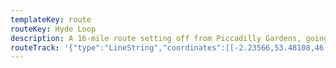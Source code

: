 ```yaml
---
templateKey: route
routeKey: Hyde Loop
description: A 16-mile route setting off from Piccadilly Gardens, going along the Ashton Canal, turning down the Peak Forest Canal and then back along Hyde Road
routeTrack: '{"type":"LineString","coordinates":[[-2.23566,53.48108,46.94],[-2.23582,53.4812,46.88],[-2.23557,53.48111,46.95],[-2.23468,53.48086,47.49],[-2.23436,53.48078,47.59],[-2.23447,53.48075,47.56],[-2.23434,53.48066,47.45],[-2.2342,53.4805,47.26],[-2.23379,53.48011,46.78],[-2.2334,53.47973,46.15],[-2.23307,53.47942,45.88],[-2.23294,53.47914,45.7],[-2.23287,53.47896,45.19],[-2.23267,53.479,45.24],[-2.23228,53.47912,45.71],[-2.23121,53.47949,47.34],[-2.23014,53.47986,48.08],[-2.22954,53.4801,47.45],[-2.22912,53.48023,46.95],[-2.2291,53.48023,46.91],[-2.22887,53.47998,45.92],[-2.2289,53.47987,45.61],[-2.22883,53.47983,45.61],[-2.22843,53.47977,45.43],[-2.22844,53.47977,45.43],[-2.22809,53.47973,45.44],[-2.22799,53.47967,45.44],[-2.22707,53.47956,45.35],[-2.2269,53.47957,45.35],[-2.22627,53.47949,45.4],[-2.22613,53.47956,45.4],[-2.22564,53.47959,45.43],[-2.22552,53.47959,45.48],[-2.22538,53.47949,45.48],[-2.22515,53.47951,45.5],[-2.22516,53.47951,45.49],[-2.22485,53.47956,45.51],[-2.22410,53.47979,45.79],[-2.22336,53.48003,46.31],[-2.22331,53.48,46.31],[-2.22291,53.48017,47.62],[-2.22256,53.4803,48.34],[-2.22241,53.48053,49.64],[-2.22236,53.48056,49.64],[-2.22206,53.48067,49.9],[-2.22184,53.48068,50.11],[-2.22176,53.48062,50.11],[-2.22165,53.48071,50.19],[-2.22131,53.48093,50.4],[-2.22132,53.48093,50.39],[-2.2209,53.48119,50.58],[-2.22025,53.48154,51.91],[-2.2196,53.4819,52.39],[-2.21878,53.48237,52.72],[-2.21796,53.48284,52.84],[-2.21797,53.48284,52.83],[-2.21702,53.48338,52.94],[-2.21608,53.48393,52.83],[-2.21608,53.48394,52.84],[-2.21597,53.48397,52.84],[-2.21583,53.48404,52.79],[-2.21582,53.4841,52.79],[-2.21578,53.48412,52.79],[-2.21576,53.48413,52.79],[-2.21517,53.48448,52.65],[-2.21459,53.48483,52.64],[-2.21374,53.4853,52.51],[-2.21372,53.48531,52.51],[-2.21318,53.48562,52.57],[-2.21273,53.4858,52.46],[-2.21267,53.4858,52.46],[-2.21265,53.48581,52.46],[-2.21258,53.48582,52.46],[-2.21223,53.48596,52.41],[-2.21202,53.486,52.45],[-2.212,53.486,52.45],[-2.21171,53.48606,52.45],[-2.21168,53.48606,52.45],[-2.21098,53.48609,52.41],[-2.21095,53.48609,52.41],[-2.21048,53.48611,52.41],[-2.21,53.48616,52.38],[-2.20889,53.48632,52.36],[-2.20887,53.48632,52.36],[-2.20838,53.4864,52.29],[-2.2079,53.48644,52.19],[-2.20751,53.48641,52.17],[-2.20748,53.48641,52.17],[-2.20736,53.4864,52.17],[-2.20711,53.48633,52.15],[-2.20709,53.48633,52.15],[-2.20695,53.4863,52.15],[-2.20664,53.48614,52.13],[-2.20662,53.48614,52.13],[-2.20632,53.48595,52.18],[-2.20585,53.48562,52.07],[-2.20584,53.48561,52.07],[-2.20567,53.48555,52.11],[-2.20532,53.48547,52.27],[-2.20529,53.48547,52.27],[-2.2048,53.48546,52.48],[-2.20417,53.48549,53.33],[-2.2039,53.48553,53.52],[-2.203,53.4856,56.37],[-2.20301,53.4856,56.43],[-2.20253,53.48567,56.94],[-2.20228,53.48568,56.97],[-2.20181,53.48568,56.95],[-2.20101,53.48565,57.03],[-2.20051,53.48564,57.06],[-2.19943,53.48572,58.08],[-2.19835,53.4858,60.71],[-2.19773,53.48581,61.5],[-2.19772,53.48579,61.5],[-2.19768,53.48584,62.28],[-2.19766,53.48582,62.28],[-2.19767,53.48574,62.98],[-2.19763,53.48572,63.28],[-2.19708,53.48574,63.41],[-2.19651,53.48567,63.36],[-2.1965,53.48567,63.36],[-2.19613,53.48564,63.36],[-2.1953,53.48546,63.23],[-2.19446,53.48518,63.34],[-2.19445,53.48518,63.34],[-2.19374,53.48491,63.5],[-2.19304,53.48464,63.51],[-2.19303,53.48464,63.51],[-2.19212,53.48429,63.7],[-2.19123,53.48394,63.96],[-2.19082,53.48377,63.96],[-2.19074,53.48371,63.96],[-2.19042,53.48363,63.83],[-2.18952,53.48327,63.83],[-2.18835,53.48279,65.58],[-2.1872,53.48232,67.61],[-2.18717,53.48231,67.63],[-2.18607,53.48187,67.54],[-2.18498,53.48143,67.68],[-2.18452,53.48129,67.7],[-2.18397,53.48116,68.04],[-2.18377,53.48116,68.41],[-2.18358,53.48114,68.88],[-2.18352,53.48111,68.88],[-2.18281,53.48098,70.84],[-2.18145,53.48082,70.89],[-2.18058,53.48072,71.86],[-2.17972,53.48063,74.74],[-2.17956,53.48059,74.98],[-2.17885,53.4805,75.39],[-2.17854,53.48047,75.58],[-2.17802,53.48034,76.18],[-2.17726,53.48032,76.55],[-2.17698,53.48029,77.08],[-2.17579,53.48012,78.01],[-2.1755,53.48012,78.88],[-2.17496,53.48005,80.59],[-2.17462,53.47999,80.77],[-2.17335,53.47984,80.99],[-2.17209,53.47969,83.02],[-2.17076,53.47952,83.03],[-2.16943,53.47935,83.25],[-2.16811,53.47918,85.28],[-2.16728,53.47895,85.98],[-2.16727,53.47895,85.98],[-2.16662,53.47875,87.7],[-2.16582,53.47852,88.39],[-2.1651,53.47835,90.12],[-2.16494,53.47826,90.17],[-2.16485,53.47822,90.17],[-2.16424,53.47804,90.14],[-2.16399,53.47797,90.26],[-2.16329,53.47771,90.23],[-2.16239,53.47731,90.44],[-2.16151,53.47692,90.79],[-2.16079,53.47653,90.46],[-2.1608,53.47653,90.46],[-2.16018,53.47622,90.42],[-2.15944,53.47595,90.5],[-2.15917,53.4759,90.5],[-2.15868,53.47584,90.62],[-2.15796,53.47587,90.62],[-2.15689,53.47611,90.56],[-2.15583,53.47636,90.45],[-2.15584,53.47636,90.45],[-2.15509,53.47654,90.49],[-2.15435,53.47672,91.05],[-2.15415,53.4768,91.45],[-2.15397,53.47682,92.1],[-2.15327,53.47697,92.7],[-2.15254,53.47715,92.72],[-2.15255,53.47715,92.72],[-2.15156,53.47741,92.85],[-2.15084,53.47755,94.33],[-2.15076,53.47755,94.33],[-2.15029,53.47763,94.89],[-2.15,53.4776,94.89],[-2.14998,53.47755,94.86],[-2.14920,53.47722,94.83],[-2.14844,53.47689,95.24],[-2.14818,53.47675,95.23],[-2.14742,53.47640,95.08],[-2.14667,53.47606,95.03],[-2.14581,53.47568,94.98],[-2.14528,53.47553,95.09],[-2.145,53.47548,95.09],[-2.14472,53.4754,95.09],[-2.1444,53.47536,95.06],[-2.14396,53.47535,95.09],[-2.14285,53.47539,95.01],[-2.14175,53.47543,94.8],[-2.14115,53.47537,94.95],[-2.13991,53.47521,94.95],[-2.13971,53.47525,94.95],[-2.13946,53.47521,94.98],[-2.13945,53.47521,94.98],[-2.13932,53.47517,94.98],[-2.13915,53.47514,94.98],[-2.13815,53.47508,95],[-2.13708,53.47495,94.94],[-2.13686,53.47495,95.08],[-2.13659,53.47488,95.21],[-2.13572,53.47476,95.04],[-2.13543,53.47474,95],[-2.13509,53.47476,94.95],[-2.13476,53.4748,94.94],[-2.13367,53.47507,95.04],[-2.13342,53.47511,95.15],[-2.13343,53.47511,95.15],[-2.13281,53.47523,95.17],[-2.1319,53.47533,95.21],[-2.13131,53.47535,95.26],[-2.1311,53.47538,95.24],[-2.13062,53.47537,95.13],[-2.12914,53.47543,95],[-2.12766,53.47549,95.12],[-2.12620,53.47550,95.04],[-2.12475,53.47551,95.05],[-2.1239,53.47564,95.33],[-2.12369,53.47564,95.3],[-2.12325,53.47573,95.15],[-2.12282,53.47586,94.89],[-2.12284,53.47585,94.89],[-2.12231,53.47602,94.85],[-2.12148,53.47633,95.19],[-2.12065,53.47664,95.38],[-2.12059,53.47668,95.38],[-2.11991,53.47679,95.32],[-2.11938,53.47683,95.37],[-2.11912,53.47683,95.26],[-2.11861,53.47676,95.27],[-2.11842,53.47676,95.32],[-2.11766,53.47658,95.22],[-2.11692,53.4764,95.26],[-2.11691,53.4764,95.26],[-2.11572,53.47611,95.24],[-2.11546,53.47603,95.24],[-2.11511,53.47589,95.27],[-2.11469,53.47563,95.3],[-2.11449,53.47544,95.31],[-2.11436,53.47525,95.31],[-2.11408,53.47499,95.16],[-2.1137,53.47482,95.03],[-2.11332,53.47473,95.06],[-2.11291,53.47471,95.02],[-2.11273,53.47472,95.04],[-2.11239,53.47477,94.95],[-2.11123,53.47502,95.04],[-2.11,53.47528,95.16],[-2.10927,53.4755,95.22],[-2.10853,53.47578,95.26],[-2.10803,53.47604,95.18],[-2.10753,53.47635,95.25],[-2.10751,53.4764,95.31],[-2.10744,53.4764,95.31],[-2.10723,53.47655,95.28],[-2.10653,53.47707,95.16],[-2.10655,53.47706,95.16],[-2.10599,53.47748,95.2],[-2.10543,53.47791,95.3],[-2.10541,53.47798,95.35],[-2.105,53.47829,96.23],[-2.10487,53.4783,96.14],[-2.10425,53.47877,95.22],[-2.10376,53.4791,95.19],[-2.10305,53.47944,95.2],[-2.10235,53.47979,95.13],[-2.10196,53.48001,95.07],[-2.10168,53.48039,95.18],[-2.10156,53.48062,95.18],[-2.10128,53.48122,95.41],[-2.10127,53.48149,95.41],[-2.10107,53.48159,95.42],[-2.101,53.48182,95.35],[-2.10092,53.48193,95.26],[-2.10059,53.48209,95.25],[-2.09993,53.48238,95.65],[-2.09992,53.48238,95.66],[-2.09971,53.48245,95.41],[-2.09958,53.48237,95.41],[-2.09935,53.48217,95.24],[-2.0991,53.48181,95.18],[-2.09905,53.4817,95.18],[-2.09903,53.48154,95.18],[-2.09903,53.48123,95.15],[-2.09930,53.48058,95.1],[-2.09958,53.47993,94.95],[-2.1,53.47931,95.1],[-2.10019,53.4791,95.1],[-2.10024,53.47895,95],[-2.10025,53.47877,95],[-2.10018,53.47828,95.06],[-2.10022,53.47793,95.19],[-2.10025,53.47783,95.11],[-2.10046,53.47748,94.89],[-2.10066,53.47725,94.82],[-2.1011,53.47694,94.86],[-2.10153,53.47663,94.94],[-2.10167,53.47648,95.03],[-2.10186,53.47616,94.95],[-2.1019,53.47596,94.95],[-2.10202,53.47519,95.18],[-2.10209,53.47496,95.08],[-2.10227,53.47462,95.08],[-2.10249,53.47428,95.18],[-2.1029,53.47374,95.07],[-2.10317,53.47326,95.17],[-2.10325,53.47295,95.21],[-2.1033,53.47261,95.18],[-2.1033,53.47247,95.18],[-2.10319,53.47224,95.14],[-2.10273,53.47158,95.1],[-2.10242,53.47117,95.33],[-2.10229,53.47109,95.37],[-2.10205,53.47089,95.47],[-2.10188,53.47069,95.43],[-2.10168,53.47046,95.36],[-2.10143,53.4701,95.39],[-2.10114,53.46973,95.38],[-2.10078,53.46942,95.53],[-2.1,53.46903,95.56],[-2.09959,53.46884,95.48],[-2.0989,53.46863,95.58],[-2.09875,53.46861,95.62],[-2.09868,53.46858,95.62],[-2.09831,53.46835,95.6],[-2.09768,53.46774,95.56],[-2.09767,53.46774,95.56],[-2.09712,53.46714,95.54],[-2.09695,53.46693,95.52],[-2.09687,53.46675,95.61],[-2.09673,53.46632,95.61],[-2.09666,53.46616,95.61],[-2.09641,53.46579,95.58],[-2.09596,53.46528,95.5],[-2.09553,53.46478,95.44],[-2.0955,53.46475,95.44],[-2.09544,53.46463,95.38],[-2.09509,53.46422,95.26],[-2.09475,53.46381,95.3],[-2.09451,53.4636,95.28],[-2.0943,53.46344,95.28],[-2.09366,53.46303,95.21],[-2.09319,53.46269,95.18],[-2.09305,53.46256,95.18],[-2.09286,53.4623,95.4],[-2.09265,53.46188,95.43],[-2.09239,53.4615,95.35],[-2.09232,53.46138,95.24],[-2.09226,53.46103,95.26],[-2.09225,53.4606,95.24],[-2.09229,53.46025,95.32],[-2.09237,53.46026,95.51],[-2.09234,53.46034,95.51],[-2.09237,53.46061,92.7],[-2.09225,53.4606,95.27],[-2.0923,53.46014,95.31],[-2.09234,53.46,95.36],[-2.09242,53.45998,95.48],[-2.09253,53.4598,95.36],[-2.09258,53.45967,95.34],[-2.09259,53.45953,95.35],[-2.09251,53.45923,95.2],[-2.09231,53.45902,95.2],[-2.0919,53.45875,95.17],[-2.09124,53.4584,95.15],[-2.09081,53.45808,95.2],[-2.09043,53.45771,95.17],[-2.09015,53.45749,95.26],[-2.08935,53.4568,95.21],[-2.08906,53.45643,95.24],[-2.08881,53.45596,95.37],[-2.08856,53.45539,95.29],[-2.08848,53.45524,95.29],[-2.08841,53.4552,95.29],[-2.08817,53.45465,95.13],[-2.08819,53.45453,95.27],[-2.08819,53.45448,95.37],[-2.08813,53.45441,95.44],[-2.0876,53.45417,95.42],[-2.08756,53.45412,95.42],[-2.08726,53.454,95.46],[-2.08717,53.45399,95.46],[-2.08697,53.45391,95.46],[-2.08682,53.45379,95.5],[-2.08672,53.45355,95.5],[-2.0867,53.45343,95.46],[-2.08669,53.45324,95.45],[-2.08674,53.45268,95.49],[-2.08702,53.4527,97.81],[-2.08736,53.45274,97.7],[-2.08855,53.45302,94.72],[-2.08975,53.4533,91.4],[-2.09080,53.45359,87.03],[-2.09187,53.45388,83.01],[-2.09264,53.45414,80.75],[-2.09342,53.45441,79.91],[-2.09414,53.45462,79.64],[-2.09519,53.45488,79.89],[-2.09625,53.45515,80.47],[-2.0965,53.45519,81],[-2.09738,53.45529,83.19],[-2.09837,53.45530,86.69],[-2.09937,53.45531,90.2],[-2.09998,53.45545,93.16],[-2.10026,53.45557,93.16],[-2.10094,53.45584,95.94],[-2.10172,53.45619,98.11],[-2.102,53.45627,98.5],[-2.10272,53.45641,99.77],[-2.1042,53.45645,102.99],[-2.10534,53.45641,103.53],[-2.10648,53.45637,103.25],[-2.10763,53.45634,102],[-2.10853,53.45632,102],[-2.10944,53.4563,101.48],[-2.11025,53.45629,101.33],[-2.11128,53.45626,101.29],[-2.11231,53.45623,101.28],[-2.11377,53.4562,101.2],[-2.11475,53.45616,100.42],[-2.11580,53.45616,99.54],[-2.11686,53.45616,99.16],[-2.11763,53.45615,99],[-2.11846,53.45616,98.89],[-2.11961,53.45621,98.26],[-2.12077,53.45627,97.8],[-2.12193,53.45633,97.6],[-2.12236,53.45632,97.58],[-2.12251,53.45631,97.54],[-2.12274,53.45625,97.61],[-2.12316,53.45616,97.56],[-2.12352,53.45615,97.18],[-2.12446,53.45615,96],[-2.12569,53.45618,94.4],[-2.12677,53.45619,93.39],[-2.12786,53.45620,92.35],[-2.12895,53.45621,91.79],[-2.12985,53.45621,91.15],[-2.13120,53.45626,92.28],[-2.13256,53.45632,95.54],[-2.13266,53.45629,95.46],[-2.13277,53.45618,95.31],[-2.13295,53.45605,94.52],[-2.13353,53.45589,93.57],[-2.13361,53.456,93.22],[-2.13483,53.45602,92.81],[-2.13587,53.45600,93.66],[-2.13691,53.45599,92.32],[-2.13706,53.45644,89.47],[-2.1372,53.4566,87.78],[-2.13745,53.45677,86.03],[-2.13782,53.45693,85.43],[-2.13842,53.45702,84.16],[-2.13882,53.45705,83.77],[-2.13896,53.45711,83.77],[-2.14020,53.45716,82.33],[-2.14145,53.45721,82.28],[-2.14271,53.45727,82.59],[-2.14395,53.45732,82.3],[-2.14520,53.45737,82.1],[-2.14645,53.45742,82.66],[-2.14771,53.45748,83.54],[-2.14884,53.45751,84.38],[-2.14998,53.45755,84.67],[-2.15106,53.45763,85.26],[-2.15223,53.45766,85.26],[-2.15340,53.45770,85.54],[-2.15457,53.45774,85.09],[-2.15575,53.45778,83.65],[-2.15721,53.45783,81.8],[-2.15868,53.45789,79.03],[-2.15944,53.45791,78.29],[-2.16022,53.45793,78],[-2.1606,53.458,77.78],[-2.16088,53.45813,77.58],[-2.16113,53.45833,76.38],[-2.16158,53.45861,75.39],[-2.16166,53.45871,75.39],[-2.16262,53.45914,74.08],[-2.16294,53.45922,74.08],[-2.16387,53.45937,72.3],[-2.16482,53.45953,69.88],[-2.1661,53.45971,67.48],[-2.16718,53.4599,66.22],[-2.16831,53.46014,66.28],[-2.16945,53.46038,66.27],[-2.1706,53.46063,66.62],[-2.17193,53.4609,67.27],[-2.17278,53.46102,66.96],[-2.17400,53.46124,66.38],[-2.17522,53.46146,65.97],[-2.17645,53.46168,65.38],[-2.17768,53.46191,64.54],[-2.17832,53.46205,64.36],[-2.17927,53.46223,64.23],[-2.18002,53.46238,64.08],[-2.18101,53.46255,63.91],[-2.18202,53.46272,63.76],[-2.18251,53.46283,63.45],[-2.18328,53.46297,63.12],[-2.18406,53.46312,62.75],[-2.18546,53.46337,61.69],[-2.18688,53.46362,60.82],[-2.18819,53.46385,60.38],[-2.18950,53.46409,59.78],[-2.19082,53.46433,59.1],[-2.19213,53.46457,57.88],[-2.19345,53.46481,56.57],[-2.19477,53.46505,55.36],[-2.19563,53.46521,54.89],[-2.1965,53.46538,54.81],[-2.19748,53.46554,53.29],[-2.19847,53.46571,52.56],[-2.19963,53.46596,52.01],[-2.20049,53.46611,51.54],[-2.20139,53.46627,50.71],[-2.2023,53.46643,50.22],[-2.20346,53.46664,49.17],[-2.20463,53.46685,48.44],[-2.20581,53.46707,47.43],[-2.20695,53.46730,46.35],[-2.20811,53.46753,45.93],[-2.209,53.46765,45.36],[-2.20982,53.46778,45.17],[-2.21065,53.46792,45.02],[-2.21199,53.46817,45.21],[-2.21334,53.46842,44.86],[-2.21452,53.46862,44.32],[-2.21572,53.46883,43.98],[-2.21670,53.46902,42.67],[-2.21769,53.46921,42.2],[-2.21869,53.4694,42.02],[-2.21987,53.46961,42.17],[-2.22106,53.46983,42.1],[-2.22226,53.47005,41.75],[-2.22256,53.4702,41.77],[-2.22254,53.47029,41.75],[-2.22243,53.4704,41.42],[-2.22271,53.47031,41.75],[-2.22277,53.47032,41.75],[-2.22349,53.47073,41.43],[-2.22412,53.47103,41.44],[-2.22486,53.47134,41.47],[-2.22563,53.47157,41.44],[-2.22609,53.4717,41.29],[-2.2275,53.47199,40.25],[-2.2279,53.47212,39.57],[-2.22817,53.47223,38.94],[-2.22829,53.47235,38.94],[-2.22865,53.47261,37.49],[-2.22947,53.47334,36.1],[-2.2296,53.47354,35.95],[-2.22979,53.4739,36.05],[-2.22984,53.47407,36.1],[-2.22988,53.47434,36.32],[-2.23,53.47504,37.79],[-2.23,53.47523,37.79],[-2.23016,53.47539,38.06],[-2.23028,53.47551,38.06],[-2.23052,53.47566,38.3],[-2.23095,53.47599,39.55],[-2.23123,53.4763,40.71],[-2.23141,53.47654,40.92],[-2.23141,53.47662,40.96],[-2.23143,53.47668,40.96],[-2.23172,53.47713,40.71],[-2.23202,53.47759,40.55],[-2.23211,53.47757,40.55],[-2.23224,53.47779,40.92],[-2.23277,53.47849,44.11],[-2.23278,53.47857,44.11],[-2.23295,53.47886,44.96],[-2.23324,53.47948,45.95],[-2.23323,53.47956,46.01],[-2.23371,53.48003,46.52],[-2.2342,53.4805,47.26],[-2.23434,53.48066,47.45],[-2.23447,53.48075,47.59],[-2.23436,53.48078,47.64],[-2.23468,53.48086,47.49],[-2.23557,53.48111,46.95],[-2.23629,53.48134,46.39]]}'
---
```


